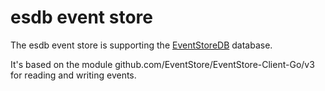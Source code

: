 # esdb event store

The esdb event store is supporting the [EventStoreDB](https://www.eventstore.com) database.

It's based on the module github.com/EventStore/EventStore-Client-Go/v3 for reading and writing events.
